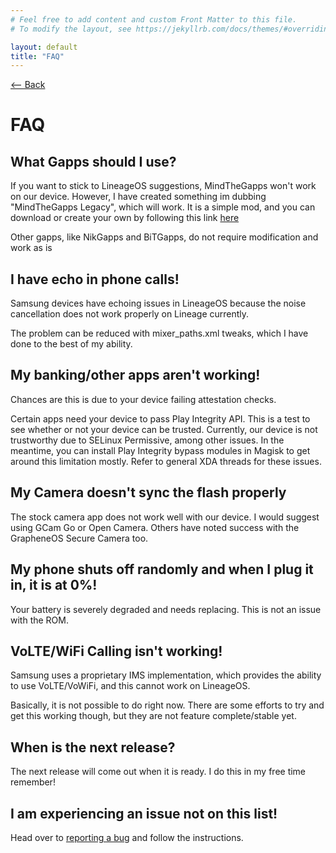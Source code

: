 ```yaml
---
# Feel free to add content and custom Front Matter to this file.
# To modify the layout, see https://jekyllrb.com/docs/themes/#overriding-theme-defaults

layout: default
title: "FAQ"
---
```

[ <-- Back](../)
# FAQ
## What Gapps should I use?
If you want to stick to LineageOS suggestions, MindTheGapps won't work on our device. However, I have created something im dubbing "MindTheGapps Legacy", which will work. It is a simple mod, and you can download or create your own by following this link [here](../downloads/mindthegapps)

Other gapps, like NikGapps and BiTGapps, do not require modification and work as is

## I have echo in phone calls!
Samsung devices have echoing issues in LineageOS because the noise cancellation does not work properly on Lineage currently. 

The problem can be reduced with mixer_paths.xml tweaks, which I have done to the best of my ability. 

## My banking/other apps aren't working!
Chances are this is due to your device failing attestation checks.

Certain apps need your device to pass Play Integrity API. This is a test to see whether or not your device can be trusted. Currently, our device is not trustworthy due to SELinux Permissive, among other issues. In the meantime, you can install Play Integrity bypass modules in Magisk to get around this limitation mostly. Refer to general XDA threads for these issues.

## My Camera doesn't sync the flash properly
The stock camera app does not work well with our device. I would suggest using GCam Go or Open Camera. Others have noted success with the GrapheneOS Secure Camera too. 

## My phone shuts off randomly and when I plug it in, it is at 0%!
Your battery is severely degraded and needs replacing. This is not an issue with the ROM.

## VoLTE/WiFi Calling isn't working!
Samsung uses a proprietary IMS implementation, which provides the ability to use VoLTE/VoWiFi, and this cannot work on LineageOS. 

Basically, it is not possible to do right now. There are some efforts to try and get this working though, but they are not feature complete/stable yet. 

## When is the next release?
The next release will come out when it is ready. I do this in my free time remember!

## I am experiencing an issue not on this list!
Head over to [reporting a bug](../bugreport) and follow the instructions.